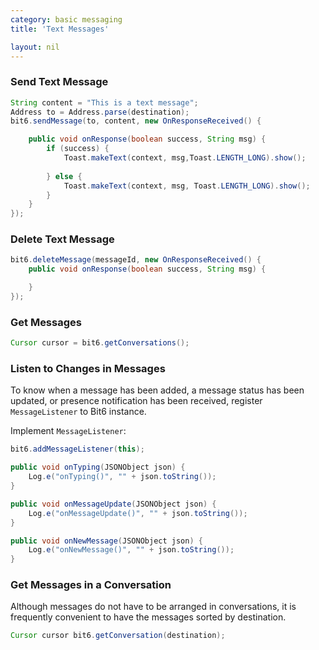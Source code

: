 ```yaml
---
category: basic messaging
title: 'Text Messages'

layout: nil
---
```


### Send Text Message

```java
String content = "This is a text message";
Address to = Address.parse(destination);
bit6.sendMessage(to, content, new OnResponseReceived() {

	public void onResponse(boolean success, String msg) {
		if (success) {
			Toast.makeText(context, msg,Toast.LENGTH_LONG).show();
		
		} else {
			Toast.makeText(context, msg, Toast.LENGTH_LONG).show();
		}
	}
});
```

### Delete Text Message

```java
bit6.deleteMessage(messageId, new OnResponseReceived() {
	public void onResponse(boolean success, String msg) {

	}
});
```


### Get Messages

```java
Cursor cursor = bit6.getConversations();
```

### Listen to Changes in Messages

To know when a message has been added, a message status has been updated, or presence notification has been received, register `MessageListener` to Bit6 instance.

Implement `MessageListener`:

```java
bit6.addMessageListener(this);
```

```java
public void onTyping(JSONObject json) {
	Log.e("onTyping()", "" + json.toString());
}

public void onMessageUpdate(JSONObject json) {
	Log.e("onMessageUpdate()", "" + json.toString());
}

public void onNewMessage(JSONObject json) {
	Log.e("onNewMessage()", "" + json.toString());		
}
```

### Get Messages in a Conversation

Although messages do not have to be arranged in conversations, it is frequently convenient to have the messages sorted by destination.

```java
Cursor cursor bit6.getConversation(destination);
```